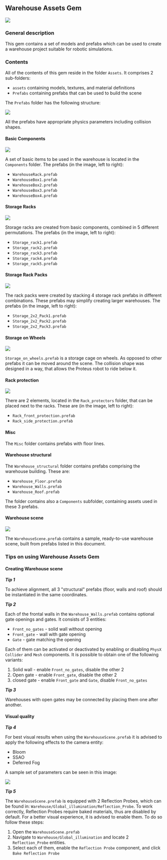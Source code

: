 ## Warehouse Assets Gem

![](docs/images/WarehouseGem.png)

### General description

This gem contains a set of models and prefabs which can be used to create a warehouse project suitable for robotic simulations.

### Contents

All of the contents of this gem reside in the folder `Assets`. It comprises 2 sub-folders:

- `assets` containing models, textures, and material definitions
- `Prefabs` containing prefabs that can be used to build the scene

The `Prefabs` folder has the following structure:

![](docs/images/PrefabsFolder.png)

All the prefabs have appropriate physics parameters including collision shapes.

#### Basic Components

![](docs/images/Components.png)

A set of basic items to be used in the warehouse is located in the `Components` folder. The prefabs (in the image, left to right): 

- `WarehouseRack.prefab` 
- `WarehouseBox1.prefab` 
- `WarehouseBox2.prefab`
- `WarehouseBox3.prefab`
- `WarehouseBox4.prefab`

#### Storage Racks

![](docs/images/StorageRacks.png)

Storage racks are created from basic components, combined in 5 different permutations. The prefabs (in the image, left to right): 

- `Storage_rack1.prefab`
- `Storage_rack2.prefab`
- `Storage_rack3.prefab`
- `Storage_rack4.prefab`
- `Storage_rack5.prefab`

#### Storage Rack Packs

![](docs/images/StorageRackPacks.png)

The rack packs were created by stacking 4 storage rack prefabs in different combinations. These prefabs may simplify creating larger warehouses. The prefabs (in the image, left to right): 

- `Storage_2x2_Pack1.prefab`
- `Storage_2x2_Pack2.prefab`
- `Storage_2x2_Pack3.prefab`

#### Storage on Wheels

![](docs/images/StorageOnWheels.png)

`Storage_on_wheels.prefab` is a storage cage on wheels. As opposed to other prefabs it can be moved around the scene. The collision shape was designed in a way, that allows the Proteus robot to ride below it.

#### Rack protection

![](docs/images/RackProtection.png)

There are 2 elements, located in the `Rack_protectors` folder, that can be placed next to the racks. These are (in the image, left to right):

- `Rack_front_protection.prefab`
- `Rack_side_protection.prefab`

#### Misc

The `Misc` folder contains prefabs with floor lines.

#### Warehouse structural

The `Warehouse_structural` folder contains prefabs comprising the warehouse building. These are:

- `Warehouse_Floor.prefab`
- `Warehouse_Walls.prefab`
- `Warehouse_Roof.prefab`

The folder contains also a `Components` subfolder, containing assets used in these 3 prefabs.

#### Warehouse scene

![](docs/images/WarehouseScene.png)

The `WarehouseScene.prefab` contains a sample, ready-to-use warehouse scene, built from prefabs listed in this document.

### Tips on using Warehouse Assets Gem

#### Creating Warehouse scene

***Tip 1***

To achieve alignment, all 3 "structural" prefabs (floor, walls and roof) should be instantiated in the same coordinates.

***Tip 2***

Each of the frontal walls in the `Warehouse_Walls.prefab` contains optional gate openings and gates. It consists of 3 entities:

- `Front_no_gates` - solid wall without opening
- `Front_gate` - wall with gate opening
- `Gate` - gate matching the opening

Each of them can be activated or deactivated by enabling or disabling `PhysX Collider` and `Mesh` components. It is possible to obtain one of the following variants:

1. Solid wall - enable `Front_no_gates`, disable the other 2
2. Open gate - enable `Front_gate`, disable the other 2
3. closed gate - enable `Front_gate` and `Gate`, disable `Front_no_gates`

***Tip 3***

Warehouses with open gates may be connected by placing them one after another.

#### Visual quality

***Tip 4***

For best visual results when using the `WarehouseScene.prefab` it is advised to apply the following effects to the camera entity:

- Bloom
- SSAO
- Deferred Fog

A sample set of parameters can be seen in this image:

![](docs/images/CameraSettings.png)

***Tip 5***

The `WarehouseScene.prefab` is equipped with 2 Reflection Probes, which can be found in: `Warehouse/Global_illumination/Reflection_Probe`. To work correctly, Reflection Probes require baked materials, thus are disabled by default. For a better visual experience, it is advised to enable them. To do so follow these steps:

1. Open the `WarehouseScene.prefab`
2. Navigate to `Warehouse/Global_illumination` and locate 2 `Reflection_Probe` entities.
3. Select each of them, enable the `Reflection Probe` component, and click `Bake Reflection Probe`

